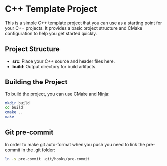 # C++ Template Project

This is a simple C++ template project that you can use as a starting point for your C++ projects. It provides a basic project structure and CMake configuration to help you get started quickly.

## Project Structure

- **src**: Place your C++ source and header files here.
- **build**: Output directory for build artifacts.

## Building the Project

To build the project, you can use CMake and Ninja:

```bash
mkdir build
cd build
cmake ..
make
```

## Git pre-commit

In order to make git auto-format when you push you need to link the pre-commit in the .git folder:

```bash
ln -s pre-commit .git/hooks/pre-commit
```

